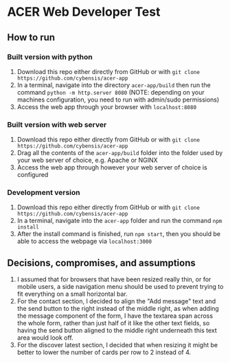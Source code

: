 # ACER Web Developer Test

## How to run
### Built version with python
1. Download this repo either directly from GitHub or with `git clone https://github.com/cybensis/acer-app` 
2. In a terminal, navigate into the directory `acer-app/build` then run the command `python -m http.server 8080` (NOTE: depending on your machines configuration, you need to run with admin/sudo permissions)
3. Access the web app through your browser with `localhost:8080`
### Built version with web server
1. Download this repo either directly from GitHub or with `git clone https://github.com/cybensis/acer-app` 
2. Drag all the contents of the `acer-app/build` folder into the folder used by your web server of choice, e.g. Apache or NGINX
3. Access the web app through however your web server of choice is configured
### Development version
1. Download this repo either directly from GitHub or with `git clone https://github.com/cybensis/acer-app` 
2. In a terminal, navigate into the `acer-app` folder and run the command `npm install`
3. After the install command is finished, run `npm start`, then you should be able to access the webpage via `localhost:3000`


## Decisions, compromises, and assumptions
1. I assumed that for browsers that have been resized really thin, or for mobile users, a side navigation menu should be used to prevent trying to fit everything on a small horizontal bar.
2. For the contact section, I decided to align the "Add message" text and the send button to the right instead of the middle right, as when adding the message component of the form, I have the textarea span across the whole form, rather than just half of it like the other text fields, so having the send button aligned to the middle right underneath this text area would look off.
3. For the discover latest section, I decided that when resizing it might be better to lower the number of cards per row to 2 instead of 4.